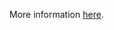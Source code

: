 More information [here](https://docs.bridgecrew.io/docs/ensure-that-postgresql-server-enables-infrastructure-encryption-1).

